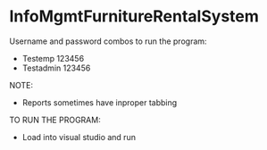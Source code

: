 # InfoMgmtFurnitureRentalSystem
Username and password combos to run the program:
* Testemp    123456
* Testadmin  123456
  
NOTE:
* Reports sometimes have inproper tabbing

TO RUN THE PROGRAM:
* Load into visual studio and run

